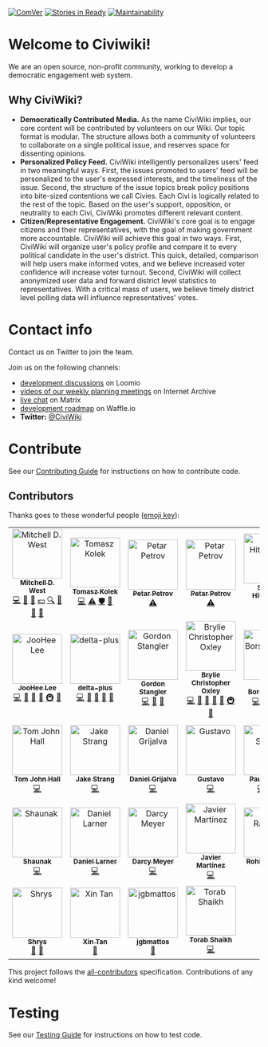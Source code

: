 [![ComVer](https://img.shields.io/badge/ComVer-compliant-brightgreen.svg)](https://github.com/staltz/comver)
[![Stories in Ready](https://badge.waffle.io/CiviWiki/OpenCiviWiki.png?label=next%20up&title=next%20tasks)](https://waffle.io/CiviWiki/OpenCiviWiki?utm_source=badge)
[![Maintainability](https://api.codeclimate.com/v1/badges/5241b4275cc2dffe90f2/maintainability)](https://codeclimate.com/github/CiviWiki/OpenCiviWiki/maintainability)

# Welcome to Civiwiki!

We are an open source, non-profit community, working to develop a democratic engagement web system.

## Why CiviWiki?

* **Democratically Contributed Media.** As the name CiviWiki implies, our core content will be contributed by volunteers on our Wiki. Our topic format is modular. The structure allows both a community of volunteers to collaborate on a single political issue, and reserves space for dissenting opinions.
* **Personalized Policy Feed.** CiviWiki intelligently personalizes users' feed in two meaningful ways. First, the issues promoted to users' feed will be personalized to the user's expressed interests, and the timeliness of the issue. Second, the structure of the issue topics break policy positions into bite-sized contentions we call Civies. Each Civi is logically related to the rest of the topic. Based on the user's support, opposition, or neutrality to each Civi, CiviWiki promotes different relevant content.
* **Citizen/Representative Engagement.** CiviWiki's core goal is to engage citizens and their representatives, with the goal of making government more accountable. CiviWiki will achieve this goal in two ways. First, CiviWiki will organize user's policy profile and compare it to every political candidate in the user's district. This quick, detailed, comparison will help users make informed votes, and we believe increased voter confidence will increase voter turnout. Second, CiviWiki will collect anonymized user data and forward district level statistics to representatives. With a critical mass of users, we believe timely district level polling data will influence representatives' votes.

# Contact info
Contact us on Twitter to join the team.

Join us on the following channels:
- [development discussions](https://www.loomio.org/g/ET40tXUC/openciviwiki) on Loomio
- [videos of our weekly planning meetings](https://archive.org/search.php?query=subject%3A%22CiviWiki%22&sort=-date) on Internet Archive
- [live chat](https://riot.im/app/#/room/#CiviWiki:matrix.org) on Matrix
- [development roadmap](https://waffle.io/CiviWiki/OpenCiviWiki) on Waffle.io
- **Twitter:** [@CiviWiki](https://twitter.com/civiwiki)

# Contribute
See our [Contributing Guide](readmes/CONTRIBUTING.md) for instructions on how to contribute code.

## Contributors

Thanks goes to these wonderful people ([emoji key](https://allcontributors.org/docs/en/emoji-key)):

<!-- ALL-CONTRIBUTORS-LIST:START - Do not remove or modify this section -->
<!-- prettier-ignore -->
<table><tr><td align="center"><a href="https://github.com/mdwest"><img src="https://avatars1.githubusercontent.com/u/30572202?v=4" width="100px;" alt="Mitchell D. West"/><br /><sub><b>Mitchell D. West</b></sub></a><br /><a href="https://github.com/CiviWiki/OpenCiviWiki/commits?author=mdwest" title="Code">💻</a> <a href="https://github.com/CiviWiki/OpenCiviWiki/issues?q=author%3Amdwest" title="Bug reports">🐛</a> <a href="#business-mdwest" title="Business development">💼</a> <a href="#financial-mdwest" title="Financial">💵</a> <a href="#fundingFinding-mdwest" title="Funding Finding">🔍</a> <a href="#ideas-mdwest" title="Ideas, Planning, & Feedback">🤔</a> <a href="#projectManagement-mdwest" title="Project Management">📆</a> <a href="#review-mdwest" title="Reviewed Pull Requests">👀</a></td><td align="center"><a href="https://www.linkedin.com/in/tomaszkolek"><img src="https://avatars3.githubusercontent.com/u/5993758?v=4" width="100px;" alt="Tomasz Kolek"/><br /><sub><b>Tomasz Kolek</b></sub></a><br /><a href="https://github.com/CiviWiki/OpenCiviWiki/commits?author=TomaszKolek" title="Code">💻</a> <a href="https://github.com/CiviWiki/OpenCiviWiki/commits?author=TomaszKolek" title="Tests">⚠️</a> <a href="#security-TomaszKolek" title="Security">🛡️</a> <a href="#review-TomaszKolek" title="Reviewed Pull Requests">👀</a></td><td align="center"><a href="https://github.com/Unit111"><img src="https://avatars2.githubusercontent.com/u/5164528?v=4" width="100px;" alt="Petar Petrov"/><br /><sub><b>Petar Petrov</b></sub></a><br /><a href="https://github.com/CiviWiki/OpenCiviWiki/commits?author=Unit111" title="Tests">⚠️</a></td><td align="center"><a href="https://github.com/petarPetrovBG"><img src="https://avatars0.githubusercontent.com/u/20644034?v=4" width="100px;" alt="Petar Petrov"/><br /><sub><b>Petar Petrov</b></sub></a><br /><a href="https://github.com/CiviWiki/OpenCiviWiki/commits?author=petarPetrovBG" title="Tests">⚠️</a></td><td align="center"><a href="https://github.com/Sv3nman"><img src="https://avatars0.githubusercontent.com/u/14117015?v=4" width="100px;" alt="Steven Hitchcock"/><br /><sub><b>Steven Hitchcock</b></sub></a><br /><a href="https://github.com/CiviWiki/OpenCiviWiki/commits?author=Sv3nman" title="Code">💻</a></td><td align="center"><a href="https://www.linkedin.com/in/ryan-barrett2/"><img src="https://avatars1.githubusercontent.com/u/29344675?v=4" width="100px;" alt="Ryan Barrett"/><br /><sub><b>Ryan Barrett</b></sub></a><br /><a href="https://github.com/CiviWiki/OpenCiviWiki/commits?author=ryan-barrett" title="Code">💻</a></td><td align="center"><a href="https://github.com/WCollins3"><img src="https://avatars0.githubusercontent.com/u/10867839?v=4" width="100px;" alt="WCollins3"/><br /><sub><b>WCollins3</b></sub></a><br /><a href="https://github.com/CiviWiki/OpenCiviWiki/commits?author=WCollins3" title="Code">💻</a></td></tr><tr><td align="center"><a href="https://github.com/jl24"><img src="https://avatars1.githubusercontent.com/u/12376696?v=4" width="100px;" alt="JooHee Lee"/><br /><sub><b>JooHee Lee</b></sub></a><br /><a href="https://github.com/CiviWiki/OpenCiviWiki/commits?author=jl24" title="Code">💻</a> <a href="https://github.com/CiviWiki/OpenCiviWiki/issues?q=author%3Ajl24" title="Bug reports">🐛</a> <a href="https://github.com/CiviWiki/OpenCiviWiki/commits?author=jl24" title="Documentation">📖</a> <a href="#ideas-jl24" title="Ideas, Planning, & Feedback">🤔</a> <a href="#infra-jl24" title="Infrastructure (Hosting, Build-Tools, etc)">🚇</a> <a href="#question-jl24" title="Answering Questions">💬</a></td><td align="center"><a href="https://github.com/delta-plus"><img src="https://avatars0.githubusercontent.com/u/25730621?v=4" width="100px;" alt="delta-plus"/><br /><sub><b>delta-plus</b></sub></a><br /><a href="https://github.com/CiviWiki/OpenCiviWiki/commits?author=delta-plus" title="Code">💻</a> <a href="https://github.com/CiviWiki/OpenCiviWiki/issues?q=author%3Adelta-plus" title="Bug reports">🐛</a> <a href="https://github.com/CiviWiki/OpenCiviWiki/commits?author=delta-plus" title="Documentation">📖</a> <a href="#ideas-delta-plus" title="Ideas, Planning, & Feedback">🤔</a> <a href="#question-delta-plus" title="Answering Questions">💬</a></td><td align="center"><a href="https://github.com/GokuMizuno"><img src="https://avatars0.githubusercontent.com/u/6818565?v=4" width="100px;" alt="Gordon Stangler"/><br /><sub><b>Gordon Stangler</b></sub></a><br /><a href="https://github.com/CiviWiki/OpenCiviWiki/commits?author=GokuMizuno" title="Code">💻</a> <a href="https://github.com/CiviWiki/OpenCiviWiki/issues?q=author%3AGokuMizuno" title="Bug reports">🐛</a> <a href="#ideas-GokuMizuno" title="Ideas, Planning, & Feedback">🤔</a></td><td align="center"><a href="https://bryliechristopheroxley.info"><img src="https://avatars1.githubusercontent.com/u/17307?v=4" width="100px;" alt="Brylie Christopher Oxley"/><br /><sub><b>Brylie Christopher Oxley</b></sub></a><br /><a href="https://github.com/CiviWiki/OpenCiviWiki/commits?author=brylie" title="Code">💻</a> <a href="https://github.com/CiviWiki/OpenCiviWiki/issues?q=author%3Abrylie" title="Bug reports">🐛</a> <a href="#projectManagement-brylie" title="Project Management">📆</a> <a href="#review-brylie" title="Reviewed Pull Requests">👀</a> <a href="https://github.com/CiviWiki/OpenCiviWiki/commits?author=brylie" title="Documentation">📖</a> <a href="#infra-brylie" title="Infrastructure (Hosting, Build-Tools, etc)">🚇</a> <a href="#maintenance-brylie" title="Maintenance">🚧</a></td><td align="center"><a href="https://github.com/dborstelmann"><img src="https://avatars1.githubusercontent.com/u/6558873?v=4" width="100px;" alt="Dan Borstelmann"/><br /><sub><b>Dan Borstelmann</b></sub></a><br /><a href="https://github.com/CiviWiki/OpenCiviWiki/commits?author=dborstelmann" title="Code">💻</a> <a href="https://github.com/CiviWiki/OpenCiviWiki/issues?q=author%3Adborstelmann" title="Bug reports">🐛</a> <a href="#infra-dborstelmann" title="Infrastructure (Hosting, Build-Tools, etc)">🚇</a> <a href="#ideas-dborstelmann" title="Ideas, Planning, & Feedback">🤔</a></td><td align="center"><a href="https://github.com/DCalliet"><img src="https://avatars0.githubusercontent.com/u/6856645?v=4" width="100px;" alt="Darius Calliet"/><br /><sub><b>Darius Calliet</b></sub></a><br /><a href="https://github.com/CiviWiki/OpenCiviWiki/commits?author=DCalliet" title="Code">💻</a> <a href="https://github.com/CiviWiki/OpenCiviWiki/issues?q=author%3ADCalliet" title="Bug reports">🐛</a> <a href="#ideas-DCalliet" title="Ideas, Planning, & Feedback">🤔</a></td><td align="center"><a href="https://github.com/tractaylor"><img src="https://avatars0.githubusercontent.com/u/5148702?v=4" width="100px;" alt="Trac Taylor"/><br /><sub><b>Trac Taylor</b></sub></a><br /><a href="https://github.com/CiviWiki/OpenCiviWiki/commits?author=tractaylor" title="Code">💻</a> <a href="https://github.com/CiviWiki/OpenCiviWiki/issues?q=author%3Atractaylor" title="Bug reports">🐛</a> <a href="#ideas-tractaylor" title="Ideas, Planning, & Feedback">🤔</a></td></tr><tr><td align="center"><a href="http://dev.tomjohnhall.com/"><img src="https://avatars0.githubusercontent.com/u/21244070?v=4" width="100px;" alt="Tom John Hall"/><br /><sub><b>Tom John Hall</b></sub></a><br /><a href="https://github.com/CiviWiki/OpenCiviWiki/commits?author=tomjohnhall" title="Code">💻</a></td><td align="center"><a href="https://github.com/jstrang"><img src="https://avatars2.githubusercontent.com/u/9824957?v=4" width="100px;" alt="Jake Strang"/><br /><sub><b>Jake Strang</b></sub></a><br /><a href="https://github.com/CiviWiki/OpenCiviWiki/commits?author=jstrang" title="Code">💻</a></td><td align="center"><a href="https://github.com/danielgrijalva"><img src="https://avatars1.githubusercontent.com/u/11547406?v=4" width="100px;" alt="Daniel Grijalva"/><br /><sub><b>Daniel Grijalva</b></sub></a><br /><a href="https://github.com/CiviWiki/OpenCiviWiki/commits?author=danielgrijalva" title="Code">💻</a></td><td align="center"><a href="https://g1stavo.github.io/"><img src="https://avatars1.githubusercontent.com/u/22722936?v=4" width="100px;" alt="Gustavo"/><br /><sub><b>Gustavo</b></sub></a><br /><a href="https://github.com/CiviWiki/OpenCiviWiki/commits?author=g1stavo" title="Code">💻</a></td><td align="center"><a href="https://github.com/pscheid2"><img src="https://avatars0.githubusercontent.com/u/6983738?v=4" width="100px;" alt="Paul Scheid"/><br /><sub><b>Paul Scheid</b></sub></a><br /><a href="https://github.com/CiviWiki/OpenCiviWiki/commits?author=pscheid2" title="Code">💻</a> <a href="#ideas-pscheid2" title="Ideas, Planning, & Feedback">🤔</a> <a href="#question-pscheid2" title="Answering Questions">💬</a></td><td align="center"><a href="https://github.com/terrencetuy"><img src="https://avatars3.githubusercontent.com/u/13714060?v=4" width="100px;" alt="terrencetuy"/><br /><sub><b>terrencetuy</b></sub></a><br /><a href="https://github.com/CiviWiki/OpenCiviWiki/commits?author=terrencetuy" title="Code">💻</a></td><td align="center"><a href="https://github.com/JonanOribe"><img src="https://avatars1.githubusercontent.com/u/11914201?v=4" width="100px;" alt="Jon Ander Oribe"/><br /><sub><b>Jon Ander Oribe</b></sub></a><br /><a href="https://github.com/CiviWiki/OpenCiviWiki/commits?author=JonanOribe" title="Code">💻</a> <a href="https://github.com/CiviWiki/OpenCiviWiki/issues?q=author%3AJonanOribe" title="Bug reports">🐛</a></td></tr><tr><td align="center"><a href="https://github.com/shaunak-gupta"><img src="https://avatars1.githubusercontent.com/u/2604602?v=4" width="100px;" alt="Shaunak"/><br /><sub><b>Shaunak</b></sub></a><br /><a href="https://github.com/CiviWiki/OpenCiviWiki/commits?author=shaunak-gupta" title="Code">💻</a></td><td align="center"><a href="https://github.com/dlarner3194"><img src="https://avatars2.githubusercontent.com/u/17296992?v=4" width="100px;" alt="Daniel Larner"/><br /><sub><b>Daniel Larner</b></sub></a><br /><a href="https://github.com/CiviWiki/OpenCiviWiki/commits?author=dlarner3194" title="Code">💻</a></td><td align="center"><a href="https://github.com/darcymeyer"><img src="https://avatars2.githubusercontent.com/u/15186598?v=4" width="100px;" alt="Darcy Meyer"/><br /><sub><b>Darcy Meyer</b></sub></a><br /><a href="https://github.com/CiviWiki/OpenCiviWiki/commits?author=darcymeyer" title="Code">💻</a></td><td align="center"><a href="https://github.com/Jazriel"><img src="https://avatars1.githubusercontent.com/u/9085893?v=4" width="100px;" alt="Javier Martínez"/><br /><sub><b>Javier Martínez</b></sub></a><br /><a href="https://github.com/CiviWiki/OpenCiviWiki/commits?author=Jazriel" title="Code">💻</a></td><td align="center"><a href="https://github.com/therohitramesh"><img src="https://avatars0.githubusercontent.com/u/20316398?v=4" width="100px;" alt="Rohit Ramesh"/><br /><sub><b>Rohit Ramesh</b></sub></a><br /><a href="https://github.com/CiviWiki/OpenCiviWiki/commits?author=therohitramesh" title="Code">💻</a></td><td align="center"><a href="https://github.com/richifuentes"><img src="https://avatars2.githubusercontent.com/u/9931749?v=4" width="100px;" alt="richifuentes"/><br /><sub><b>richifuentes</b></sub></a><br /><a href="https://github.com/CiviWiki/OpenCiviWiki/issues?q=author%3Arichifuentes" title="Bug reports">🐛</a> <a href="#question-richifuentes" title="Answering Questions">💬</a> <a href="#ideas-richifuentes" title="Ideas, Planning, & Feedback">🤔</a></td><td align="center"><a href="https://github.com/alecxvs"><img src="https://avatars2.githubusercontent.com/u/513932?v=4" width="100px;" alt="Alec Sears"/><br /><sub><b>Alec Sears</b></sub></a><br /><a href="https://github.com/CiviWiki/OpenCiviWiki/issues?q=author%3Aalecxvs" title="Bug reports">🐛</a></td></tr><tr><td align="center"><a href="https://github.com/Shreyas4991"><img src="https://avatars3.githubusercontent.com/u/4014341?v=4" width="100px;" alt="Shrys"/><br /><sub><b>Shrys</b></sub></a><br /><a href="#ideas-Shreyas4991" title="Ideas, Planning, & Feedback">🤔</a> <a href="https://github.com/CiviWiki/OpenCiviWiki/issues?q=author%3AShreyas4991" title="Bug reports">🐛</a></td><td align="center"><a href="https://github.com/SunflowerPKU"><img src="https://avatars3.githubusercontent.com/u/23006864?v=4" width="100px;" alt="Xin Tan"/><br /><sub><b>Xin Tan</b></sub></a><br /><a href="#userTesting-SunflowerPKU" title="User Testing">📓</a></td><td align="center"><a href="https://github.com/jgbmattos"><img src="https://avatars0.githubusercontent.com/u/10090364?v=4" width="100px;" alt="jgbmattos"/><br /><sub><b>jgbmattos</b></sub></a><br /><a href="#userTesting-jgbmattos" title="User Testing">📓</a></td><td align="center"><a href="https://github.com/torabshaikh"><img src="https://avatars0.githubusercontent.com/u/18557453?v=4" width="100px;" alt="Torab Shaikh"/><br /><sub><b>Torab Shaikh</b></sub></a><br /><a href="https://github.com/CiviWiki/OpenCiviWiki/commits?author=torabshaikh" title="Code">💻</a></td></tr></table>

<!-- ALL-CONTRIBUTORS-LIST:END -->

This project follows the [all-contributors](https://github.com/all-contributors/all-contributors) specification. Contributions of any kind welcome!

# Testing
See our [Testing Guide](readmes/testing.md) for instructions on how to test code.
